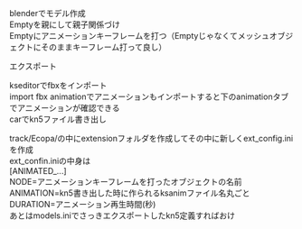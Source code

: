 blenderでモデル作成  
Emptyを親にして親子関係づけ  
Emptyにアニメーションキーフレームを打つ（Emptyじゃなくてメッシュオブジェクトにそのままキーフレーム打って良し）  

エクスポート  

kseditorでfbxをインポート  
import fbx animationでアニメーションもインポートすると下のanimationタブでアニメーションが確認できる  
carでkn5ファイル書き出し  

track/Ecopa/の中にextensionフォルダを作成してその中に新しくext_config.iniを作成  
ext_confin.iniの中身は  
[ANIMATED_...]  
NODE=アニメーションキーフレームを打ったオブジェクトの名前  
ANIMATION=kn5書き出した時に作られるksanimファイル名丸ごと  
DURATION=アニメーション再生時間(秒)  
あとはmodels.iniでさっきエクスポートしたkn5定義すればおけ  
